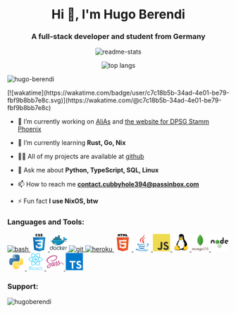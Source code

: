 <h1 align="center">Hi 👋, I'm Hugo Berendi</h1>
<h3 align="center">A full-stack developer and student from Germany</h3>
<p align="center"> <img src="https://github-readme-stats.vercel.app/api?username=hugo-berendi&theme=rose_pine" alt="readme-stats" /> </p>
<p align="center"> <img src="https://github-readme-stats.vercel.app/api/top-langs/?username=hugo-berendi&layout=compact&theme=rose_pine" alt="top langs" /> </p>

<p align="left"> <img src="https://komarev.com/ghpvc/?username=hugo-berendi&label=Profile%20views&color=0e75b6&style=flat" alt="hugo-berendi" /> </p>
[![wakatime](https://wakatime.com/badge/user/c7c18b5b-34ad-4e01-be79-fbf9b8bb7e8c.svg)](https://wakatime.com/@c7c18b5b-34ad-4e01-be79-fbf9b8bb7e8c)

- 🔭 I’m currently working on [AliAs](https://github.com/hugo-berendi/AliAs) and [the website for DPSG Stamm Phoenix](https://gitHub.com/welles/stamm-phoenix)

- 🌱 I’m currently learning **Rust, Go, Nix**

- 👨‍💻 All of my projects are available at [github](https://github.com/hugo-berendi?tab=repositories)

- 💬 Ask me about **Python, TypeScript, SQL, Linux**

- 📫 How to reach me **contact.cubbyhole394@passinbox.com**

- ⚡ Fun fact **I use NixOS, btw**

<h3 align="left">Languages and Tools:</h3>
<p align="left"> <a href="https://www.gnu.org/software/bash/" target="_blank" rel="noreferrer"> <img src="https://www.vectorlogo.zone/logos/gnu_bash/gnu_bash-icon.svg" alt="bash" width="40" height="40"/> </a> <a href="https://www.w3schools.com/css/" target="_blank" rel="noreferrer"> <img src="https://raw.githubusercontent.com/devicons/devicon/master/icons/css3/css3-original-wordmark.svg" alt="css3" width="40" height="40"/> </a> <a href="https://www.docker.com/" target="_blank" rel="noreferrer"> <img src="https://raw.githubusercontent.com/devicons/devicon/master/icons/docker/docker-original-wordmark.svg" alt="docker" width="40" height="40"/> </a> <a href="https://git-scm.com/" target="_blank" rel="noreferrer"> <img src="https://www.vectorlogo.zone/logos/git-scm/git-scm-icon.svg" alt="git" width="40" height="40"/> </a> <a href="https://heroku.com" target="_blank" rel="noreferrer"> <img src="https://www.vectorlogo.zone/logos/heroku/heroku-icon.svg" alt="heroku" width="40" height="40"/> </a> <a href="https://www.w3.org/html/" target="_blank" rel="noreferrer"> <img src="https://raw.githubusercontent.com/devicons/devicon/master/icons/html5/html5-original-wordmark.svg" alt="html5" width="40" height="40"/> </a> <a href="https://www.java.com" target="_blank" rel="noreferrer"> <img src="https://raw.githubusercontent.com/devicons/devicon/master/icons/java/java-original.svg" alt="java" width="40" height="40"/> </a> <a href="https://developer.mozilla.org/en-US/docs/Web/JavaScript" target="_blank" rel="noreferrer"> <img src="https://raw.githubusercontent.com/devicons/devicon/master/icons/javascript/javascript-original.svg" alt="javascript" width="40" height="40"/> </a> <a href="https://www.linux.org/" target="_blank" rel="noreferrer"> <img src="https://raw.githubusercontent.com/devicons/devicon/master/icons/linux/linux-original.svg" alt="linux" width="40" height="40"/> </a> <a href="https://www.mongodb.com/" target="_blank" rel="noreferrer"> <img src="https://raw.githubusercontent.com/devicons/devicon/master/icons/mongodb/mongodb-original-wordmark.svg" alt="mongodb" width="40" height="40"/> </a> <a href="https://nodejs.org" target="_blank" rel="noreferrer"> <img src="https://raw.githubusercontent.com/devicons/devicon/master/icons/nodejs/nodejs-original-wordmark.svg" alt="nodejs" width="40" height="40"/> </a> <a href="https://www.python.org" target="_blank" rel="noreferrer"> <img src="https://raw.githubusercontent.com/devicons/devicon/master/icons/python/python-original.svg" alt="python" width="40" height="40"/> </a> <a href="https://reactjs.org/" target="_blank" rel="noreferrer"> <img src="https://raw.githubusercontent.com/devicons/devicon/master/icons/react/react-original-wordmark.svg" alt="react" width="40" height="40"/> </a> <a href="https://sass-lang.com" target="_blank" rel="noreferrer"> <img src="https://raw.githubusercontent.com/devicons/devicon/master/icons/sass/sass-original.svg" alt="sass" width="40" height="40"/> </a> <a href="https://www.typescriptlang.org/" target="_blank" rel="noreferrer"> <img src="https://raw.githubusercontent.com/devicons/devicon/master/icons/typescript/typescript-original.svg" alt="typescript" width="40" height="40"/> </a> </p>

<h3 align="left">Support:</h3>
<p><a href="https://ko-fi.com/hugoberendi"> <img align="left" src="https://cdn.ko-fi.com/cdn/kofi3.png?v=3" height="50" width="210" alt="hugoberendi" /></a></p><br><br>
